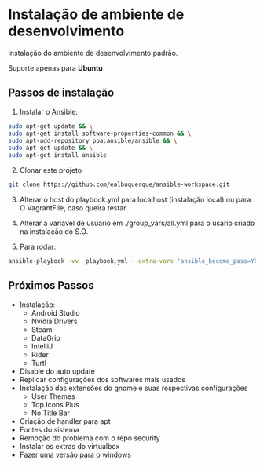 # Instalação de ambiente de desenvolvimento

Instalação do ambiente de desenvolvimento padrão.

Suporte apenas para **Ubuntu**

## Passos de instalação

1. Instalar o Ansible:

```bash
sudo apt-get update && \
sudo apt-get install software-properties-common && \
sudo apt-add-repository ppa:ansible/ansible && \
sudo apt-get update && \
sudo apt-get install ansible
```

2. Clonar este projeto

```bash
git clone https://github.com/ealbuquerque/ansible-workspace.git
```

3. Alterar o host do playbook.yml para localhost (instalação local) ou para O VagrantFile, caso queira testar.

4. Alterar a variável de usuário em ./group_vars/all.yml para o usário criado na instalação do S.O.

5. Para rodar:

```bash
ansible-playbook -vv  playbook.yml --extra-vars 'ansible_become_pass=YOUR_PASSWORD'
```

## Próximos Passos

* Instalação:
  * Android Studio
  * Nvidia Drivers
  * Steam
  * DataGrip
  * IntelliJ
  * Rider
  * Turtl
* Disable do auto update
* Replicar configurações dos softwares mais usados
* Instalação das extensões do gnome e suas respectivas configurações
  * User Themes
  * Top Icons Plus
  * No Title Bar
* Criação de handler para apt
* Fontes do sistema
* Remoção do problema com o repo security 
* Instalar os extras do virtualbox
* Fazer uma versão para o windows
